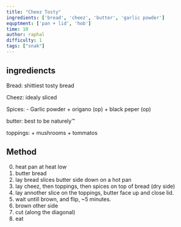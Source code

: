 ```yaml
---
title: "Cheez Tosty"
ingredients: ['bread', 'cheez', 'butter', 'garlic powder']
equptment: ['pan + lid', 'hob']
time: 10
author: raphal
difficulty: 1
tags: ["snak"]
---
```


## ingrediencts

Bread: shittiest tosty bread

Cheez: idealy sliced 

Spices:
	- Garlic powder
	+ origano (op)
	+ black peper (op)

butter: best to be naturely™ 


toppings:
	+ mushrooms
	+ tommatos

## Method

0. heat pan at heat low
1. butter bread
2. lay bread slices butter side down on a hot pan
3. lay cheez, then toppings, then spices on top of bread (dry side)
4. lay annother slice on the toppings, butter face up and close lid.
5. wait untill brown, and flip, ~5 minutes.
6. brown other side
7. cut (along the diagonal)
8. eat
